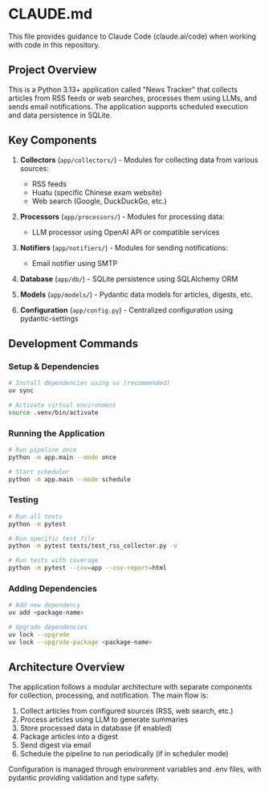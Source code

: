 # CLAUDE.md

This file provides guidance to Claude Code (claude.ai/code) when working with code in this repository.

## Project Overview

This is a Python 3.13+ application called "News Tracker" that collects articles from RSS feeds or web searches, processes them using LLMs, and sends email notifications. The application supports scheduled execution and data persistence in SQLite.

## Key Components

1. **Collectors** (`app/collectors/`) - Modules for collecting data from various sources:
   - RSS feeds
   - Huatu (specific Chinese exam website)
   - Web search (Google, DuckDuckGo, etc.)

2. **Processors** (`app/processors/`) - Modules for processing data:
   - LLM processor using OpenAI API or compatible services

3. **Notifiers** (`app/notifiers/`) - Modules for sending notifications:
   - Email notifier using SMTP

4. **Database** (`app/db/`) - SQLite persistence using SQLAlchemy ORM

5. **Models** (`app/models/`) - Pydantic data models for articles, digests, etc.

6. **Configuration** (`app/config.py`) - Centralized configuration using pydantic-settings

## Development Commands

### Setup & Dependencies
```bash
# Install dependencies using uv (recommended)
uv sync

# Activate virtual environment
source .venv/bin/activate
```

### Running the Application
```bash
# Run pipeline once
python -m app.main --mode once

# Start scheduler
python -m app.main --mode schedule
```

### Testing
```bash
# Run all tests
python -m pytest

# Run specific test file
python -m pytest tests/test_rss_collector.py -v

# Run tests with coverage
python -m pytest --cov=app --cov-report=html
```

### Adding Dependencies
```bash
# Add new dependency
uv add <package-name>

# Upgrade dependencies
uv lock --upgrade
uv lock --upgrade-package <package-name>
```

## Architecture Overview

The application follows a modular architecture with separate components for collection, processing, and notification. The main flow is:

1. Collect articles from configured sources (RSS, web search, etc.)
2. Process articles using LLM to generate summaries
3. Store processed data in database (if enabled)
4. Package articles into a digest
5. Send digest via email
6. Schedule the pipeline to run periodically (if in scheduler mode)

Configuration is managed through environment variables and .env files, with pydantic providing validation and type safety.